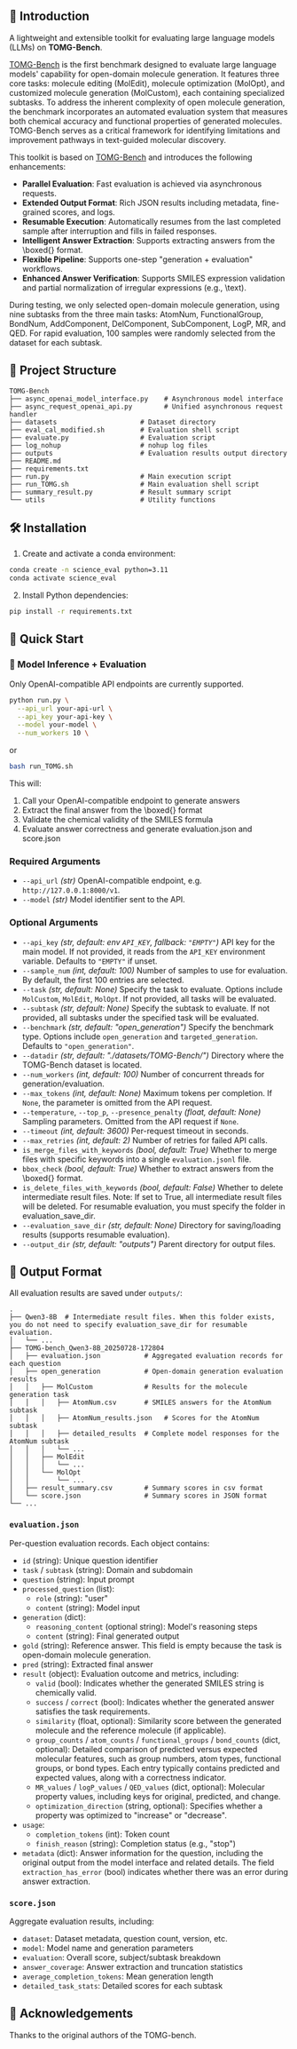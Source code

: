 ## 📝 Introduction

A lightweight and extensible toolkit for evaluating large language models (LLMs) on **TOMG-Bench**.

[TOMG-Bench](https://arxiv.org/abs/2412.14642) is the first benchmark designed to evaluate large language models' capability for open-domain molecule generation. It features three core tasks: molecule editing (MolEdit), molecule optimization (MolOpt), and customized molecule generation (MolCustom), each containing specialized subtasks. To address the inherent complexity of open molecule generation, the benchmark incorporates an automated evaluation system that measures both chemical accuracy and functional properties of generated molecules. TOMG-Bench serves as a critical framework for identifying limitations and improvement pathways in text-guided molecular discovery.

This toolkit is based on [TOMG-Bench](https://github.com/phenixace/TOMG-Bench) and introduces the following enhancements:

- **Parallel Evaluation**: Fast evaluation is achieved via asynchronous requests.
- **Extended Output Format**: Rich JSON results including metadata, fine-grained scores, and logs.
- **Resumable Execution**: Automatically resumes from the last completed sample after interruption and fills in failed responses.
- **Intelligent Answer Extraction**: Supports extracting answers from the \boxed{} format.
- **Flexible Pipeline**: Supports one-step "generation + evaluation" workflows.
- **Enhanced Answer Verification**: Supports SMILES expression validation and partial normalization of irregular expressions (e.g., \text).

During testing, we only selected open-domain molecule generation, using nine subtasks from the three main tasks: AtomNum, FunctionalGroup, BondNum, AddComponent, DelComponent, SubComponent, LogP, MR, and QED. For rapid evaluation, 100 samples were randomly selected from the dataset for each subtask.

## 📂 Project Structure

```
TOMG-Bench
├── async_openai_model_interface.py    # Asynchronous model interface
├── async_request_openai_api.py        # Unified asynchronous request handler
├── datasets                     # Dataset directory
├── eval_cal_modified.sh         # Evaluation shell script
├── evaluate.py                  # Evaluation script
├── log_nohup                    # nohup log files
├── outputs                      # Evaluation results output directory
├── README.md  
├── requirements.txt
├── run.py                       # Main execution script
├── run_TOMG.sh                  # Main evaluation shell script
├── summary_result.py            # Result summary script
└── utils                        # Utility functions
```

## 🛠️ Installation

1. Create and activate a conda environment:

```bash
conda create -n science_eval python=3.11
conda activate science_eval
```

2. Install Python dependencies:

```bash
pip install -r requirements.txt
```

## 🚀 Quick Start

### 🔧 Model Inference + Evaluation

Only OpenAI-compatible API endpoints are currently supported.

```bash
python run.py \
  --api_url your-api-url \
  --api_key your-api-key \
  --model your-model \
  --num_workers 10 \
```

or

```bash
bash run_TOMG.sh 
```

This will:

1. Call your OpenAI-compatible endpoint to generate answers
2. Extract the final answer from the \boxed{} format
3. Validate the chemical validity of the SMILES formula
4. Evaluate answer correctness and generate evaluation.json and score.json

### Required Arguments

* `--api_url` *(str)*
  OpenAI-compatible endpoint, e.g. `http://127.0.0.1:8000/v1`.
* `--model` *(str)*
  Model identifier sent to the API.

### Optional Arguments

* `--api_key` *(str, default: env `API_KEY`, fallback: `"EMPTY"`)*
  API key for the main model. If not provided, it reads from the `API_KEY` environment variable. Defaults to `"EMPTY"` if unset.
* `--sample_num` *(int, default: 100)*
  Number of samples to use for evaluation. By default, the first 100 entries are selected.
* `--task` *(str, default: None)*
  Specify the task to evaluate. Options include `MolCustom`, `MolEdit`, `MolOpt`. If not provided, all tasks will be evaluated.
* `--subtask` *(str, default: None)*
  Specify the subtask to evaluate. If not provided, all subtasks under the specified task will be evaluated.
* `--benchmark` *(str, default: "open_generation")*
  Specify the benchmark type. Options include `open_generation` and `targeted_generation`. Defaults to `"open_generation"`.
* `--datadir` *(str, default: "./datasets/TOMG-Bench/")*
  Directory where the TOMG-Bench dataset is located.
* `--num_workers` *(int, default: 100)*
  Number of concurrent threads for generation/evaluation.
* `--max_tokens` *(int, default: None)*
  Maximum tokens per completion. If `None`, the parameter is omitted from the API request.
* `--temperature`, `--top_p`, `--presence_penalty` *(float, default: None)*
  Sampling parameters. Omitted from the API request if `None`.
* `--timeout` *(int, default: 3600)*
  Per-request timeout in seconds.
* `--max_retries` *(int, default: 2)*
  Number of retries for failed API calls.
* `is_merge_files_with_keywords` *(bool, default: True)*
  Whether to merge files with specific keywords into a single `evaluation.jsonl` file.
* `bbox_check` *(bool, default: True)*
  Whether to extract answers from the \boxed{} format.
* `is_delete_files_with_keywords` *(bool, default: False)*
  Whether to delete intermediate result files. Note: If set to True, all intermediate result files will be deleted. For resumable evaluation, you must specify the folder in evaluation_save_dir.
* `--evaluation_save_dir` *(str, default: None)*
  Directory for saving/loading results (supports resumable evaluation).
* `--output_dir` *(str, default: "outputs")*
  Parent directory for output files.

## 📄 Output Format

All evaluation results are saved under `outputs/`:

```
.
├── Qwen3-8B  # Intermediate result files. When this folder exists, you do not need to specify evaluation_save_dir for resumable evaluation. 
│   └── ...
├── TOMG-bench_Qwen3-8B_20250728-172804
│   ├── evaluation.json           # Aggregated evaluation records for each question
│   ├── open_generation           # Open-domain generation evaluation results
│   │   ├── MolCustom             # Results for the molecule generation task
│   │   │   ├── AtomNum.csv       # SMILES answers for the AtomNum subtask
│   │   │   ├── AtomNum_results.json   # Scores for the AtomNum subtask
│   │   │   ├── detailed_results  # Complete model responses for the AtomNum subtask
│   │   │   └── ...
│   │   ├── MolEdit
│   │   │   └── ...
│   │   └── MolOpt
│   │       └── ...
│   ├── result_summary.csv        # Summary scores in csv format
│   └── score.json                # Summary scores in JSON format
└── ...
```

### `evaluation.json`

Per-question evaluation records. Each object contains:

* `id` (string): Unique question identifier
* `task` / `subtask` (string): Domain and subdomain
* `question` (string): Input prompt
* `processed_question` (list):
  - `role` (string): "user"
  - `content` (string): Model input
* `generation` (dict):
  - `reasoning_content` (optional string): Model's reasoning steps
  - `content` (string): Final generated output
* `gold` (string): Reference answer. This field is empty because the task is open-domain molecule generation.
* `pred` (string): Extracted final answer
* `result` (object): Evaluation outcome and metrics, including:
  - `valid` (bool): Indicates whether the generated SMILES string is chemically valid.
  - `success` / `correct` (bool): Indicates whether the generated answer satisfies the task requirements.
  - `similarity` (float, optional): Similarity score between the generated molecule and the reference molecule (if applicable).
  - `group_counts` / `atom_counts` / `functional_groups` / `bond_counts` (dict, optional): Detailed comparison of predicted versus expected molecular features, such as group numbers, atom types, functional groups, or bond types. Each entry typically contains predicted and expected values, along with a correctness indicator.
  - `MR_values` / `logP_values` / `QED_values` (dict, optional): Molecular property values, including keys for original, predicted, and change.
  - `optimization_direction` (string, optional): Specifies whether a property was optimized to "increase" or "decrease".
* `usage`:
  - `completion_tokens` (int): Token count
  - `finish_reason` (string): Completion status (e.g., "stop")
* `metadata` (dict): Answer information for the question, including the original output from the model interface and related details. The field `extraction_has_error` (bool) indicates whether there was an error during answer extraction.

### `score.json`

Aggregate evaluation results, including:

* `dataset`: Dataset metadata, question count, version, etc.
* `model`: Model name and generation parameters
* `evaluation`: Overall score, subject/subtask breakdown
* `answer_coverage`: Answer extraction and truncation statistics
* `average_completion_tokens`: Mean generation length
* `detailed_task_stats`: Detailed scores for each subtask

## 🙋 Acknowledgements

Thanks to the original authors of the TOMG-bench.
